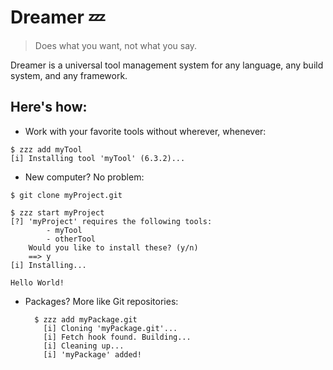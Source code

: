 # Dreamer 💤
> Does what you want, not what you say.

Dreamer is a universal tool management system for any language,
any build system, and any framework. 

## Here's how:

* Work with your favorite tools without wherever, whenever:
```console
$ zzz add myTool
[i] Installing tool 'myTool' (6.3.2)...
```

* New computer? No problem:
```console
$ git clone myProject.git

$ zzz start myProject
[?] 'myProject' requires the following tools:
        - myTool
        - otherTool
    Would you like to install these? (y/n)
    ==> y
[i] Installing...

Hello World!

```

* Packages? More like Git repositories:
  ```console
    $ zzz add myPackage.git
      [i] Cloning 'myPackage.git'...
      [i] Fetch hook found. Building...
      [i] Cleaning up...
      [i] 'myPackage' added!
      
  ```
